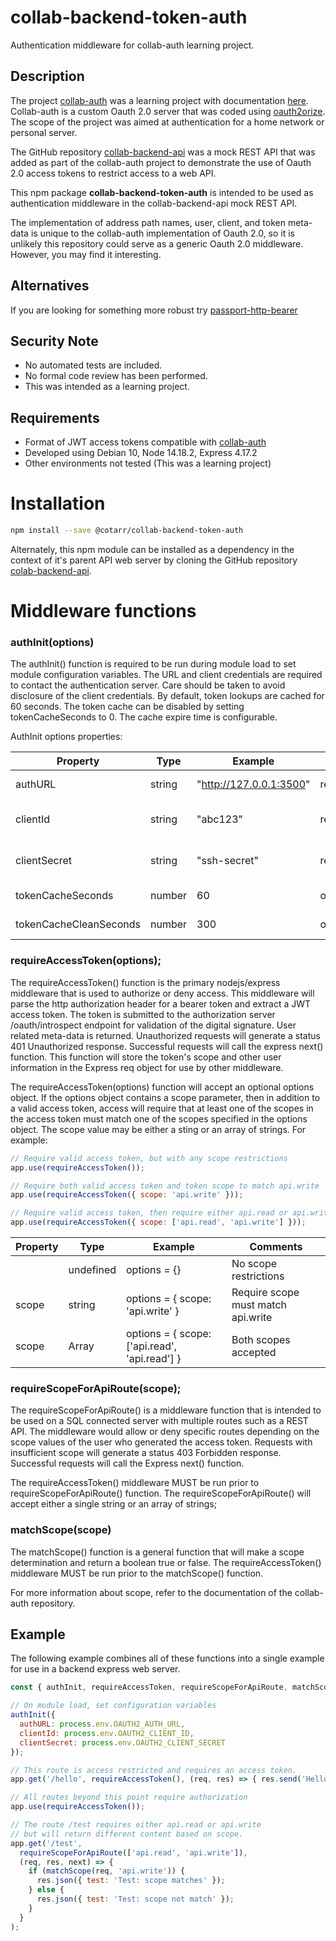 # collab-backend-token-auth

Authentication middleware for collab-auth learning project.

## Description

The project [collab-auth](https://github.com/cotarr/collab-auth) was a learning project 
with documentation [here](https://cotarr.github.io/collab-auth/).
Collab-auth is a custom Oauth 2.0 server that was coded using 
[oauth2orize](https://github.com/jaredhanson/oauth2orize).
The scope of the project was aimed at authentication for a home network or personal server.

The GitHub repository [collab-backend-api](https://github.com/cotarr/collab-backend-api) 
was a mock REST API that was added as part of the collab-auth project 
to demonstrate the use of Oauth 2.0 access tokens to restrict access to a web API.

This npm package <b>collab-backend-token-auth</b> is intended to be used as authentication middleware in the 
collab-backend-api mock REST API.

The implementation of address path names, user, client, and token meta-data is unique to the collab-auth implementation 
of Oauth 2.0, so it is unlikely this repository could serve as a generic Oauth 2.0 middleware. 
However, you may find it interesting.

## Alternatives

If you are looking for something more robust try 
[passport-http-bearer](http://www.passportjs.org/packages/passport-http-bearer/)

## Security Note

* No automated tests are included.
* No formal code review has been performed.
* This was intended as a learning project.

## Requirements

- Format of JWT access tokens compatible with [collab-auth](https://github.com/cotarr/collab-auth.git)
- Developed using Debian 10, Node 14.18.2, Express 4.17.2
- Other environments not tested (This was a learning project)

# Installation

```bash
npm install --save @cotarr/collab-backend-token-auth
```

Alternately, this npm module can be installed as a dependency in the context of it's parent API web server
by cloning the GitHub repository [colab-backend-api](https://github.com/cotarr/collab-backend-api).

# Middleware functions

### authInit(options)

The authInit() function is required to be run during module load to set module configuration variables.
The URL and client credentials are required to contact the authentication server.
Care should be taken to avoid disclosure of the client credentials.
By default, token lookups are cached for 60 seconds. The token cache can be
disabled by setting tokenCacheSeconds to 0. The cache expire time is configurable.

AuthInit options properties:

| Property               | Type   | Example                 | Need     | Comments                   |
| ---------------------- | ------ | ----------------------- | -------- | -------------------------- |
| authURL                | string | "http://127.0.0.1:3500" | required | Authorization Server URL   |
| clientId               | string | "abc123"                | required | Client account credentials |
| clientSecret           | string | "ssh-secret"            | required | Client account credentials |
| tokenCacheSeconds      | number | 60                      | optional | Default 60 sec.            |
| tokenCacheCleanSeconds | number | 300                     | optional | Default 300 sec.           |

### requireAccessToken(options);

The requireAccessToken() function is the primary nodejs/express middleware 
that is used to authorize or deny access. This middleware will parse the http 
authorization header for a bearer token and extract a JWT access token.
The token is submitted to the authorization server /oauth/introspect endpoint 
for validation of the digital signature. User related meta-data is returned. 
Unauthorized requests will generate a status 401 Unauthorized response. 
Successful requests will call the express next() function. 
This function will store the token's scope and other user information 
in the Express req object for use by other middleware.

The requireAccessToken(options) function will accept an optional options object.
If the options object contains a scope parameter, then in addition to a valid
access token, access will require that at least one of the scopes in the access token must match 
one of the scopes specified in the options object. The scope value may be either
a sting or an array of strings.  For example:

```js
// Require valid access token, but with any scope restrictions
app.use(requireAccessToken()); 

// Require both valid access token and token scope to match api.write
app.use(requireAccessToken({ scope: 'api.write' })); 

// Require valid access token, then require either api.read or api.write
app.use(requireAccessToken({ scope: ['api.read', 'api.write'] })); 
```

| Property | Type      | Example                                       | Comments                           |
| -------- | ------    | --------------------------------------------- | ---------------------------------- |
|          | undefined | options = {}                                  | No scope restrictions              |
| scope    | string    | options = { scope: 'api.write' }              | Require scope must match api.write |
| scope    | Array     | options = { scope: ['api.read', 'api.read'] } | Both scopes accepted               |

### requireScopeForApiRoute(scope);

The requireScopeForApiRoute() is a middleware function that is intended to 
be used on a SQL connected server with multiple routes such as a REST API. 
The middleware would allow or deny specific routes depending on the scope 
values of the user who generated the access token.
Requests with insufficient scope will generate a status 403 Forbidden response. 
Successful requests will call the Express next() function. 

The requireAccessToken() middleware MUST be run prior to requireScopeForApiRoute() function.
The requireScopeForApiRoute() will accept either a single string or an array of strings;

### matchScope(scope)

The matchScope() function is a general function that will make a scope determination
and return a boolean true or false. The requireAccessToken() middleware MUST 
be run prior to the matchScope() function.

For more information about scope, refer to the documentation of the collab-auth repository.

## Example

The following example combines all of these functions into a single example for use 
in a backend express web server.

```js
const { authInit, requireAccessToken, requireScopeForApiRoute, matchScope } = require('@cotarr/collab-backend-token-auth');

// On module load, set configuration variables
authInit({
  authURL: process.env.OAUTH2_AUTH_URL,
  clientId: process.env.OAUTH2_CLIENT_ID,
  clientSecret: process.env.OAUTH2_CLIENT_SECRET
});

// This route is access restricted and requires an access token.
app.get('/hello', requireAccessToken(), (req, res) => { res.send('Hello World'); });

// All routes beyond this point require authorization
app.use(requireAccessToken());

// The route /test requires either api.read or api.write
// but will return different content based on scope.
app.get('/test',
  requireScopeForApiRoute(['api.read', 'api.write']),
  (req, res, next) => {
    if (matchScope(req, 'api.write')) {
      res.json({ test: 'Test: scope matches' });
    } else {
      res.json({ test: 'Test: scope not match' });
    }
  }
);
```
